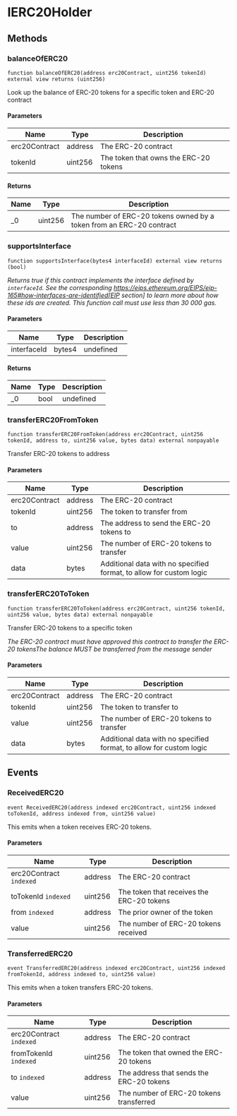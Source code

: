 # IERC20Holder









## Methods

### balanceOfERC20

```solidity
function balanceOfERC20(address erc20Contract, uint256 tokenId) external view returns (uint256)
```

Look up the balance of ERC-20 tokens for a specific token and ERC-20 contract



#### Parameters

| Name | Type | Description |
|---|---|---|
| erc20Contract | address | The ERC-20 contract |
| tokenId | uint256 | The token that owns the ERC-20 tokens |

#### Returns

| Name | Type | Description |
|---|---|---|
| _0 | uint256 | The number of ERC-20 tokens owned by a token from an ERC-20 contract |

### supportsInterface

```solidity
function supportsInterface(bytes4 interfaceId) external view returns (bool)
```



*Returns true if this contract implements the interface defined by `interfaceId`. See the corresponding https://eips.ethereum.org/EIPS/eip-165#how-interfaces-are-identified[EIP section] to learn more about how these ids are created. This function call must use less than 30 000 gas.*

#### Parameters

| Name | Type | Description |
|---|---|---|
| interfaceId | bytes4 | undefined |

#### Returns

| Name | Type | Description |
|---|---|---|
| _0 | bool | undefined |

### transferERC20FromToken

```solidity
function transferERC20FromToken(address erc20Contract, uint256 tokenId, address to, uint256 value, bytes data) external nonpayable
```

Transfer ERC-20 tokens to address



#### Parameters

| Name | Type | Description |
|---|---|---|
| erc20Contract | address | The ERC-20 contract |
| tokenId | uint256 | The token to transfer from |
| to | address | The address to send the ERC-20 tokens to |
| value | uint256 | The number of ERC-20 tokens to transfer |
| data | bytes | Additional data with no specified format, to allow for custom logic |

### transferERC20ToToken

```solidity
function transferERC20ToToken(address erc20Contract, uint256 tokenId, uint256 value, bytes data) external nonpayable
```

Transfer ERC-20 tokens to a specific token

*The ERC-20 contract must have approved this contract to transfer the ERC-20 tokensThe balance MUST be transferred from the message sender*

#### Parameters

| Name | Type | Description |
|---|---|---|
| erc20Contract | address | The ERC-20 contract |
| tokenId | uint256 | The token to transfer to |
| value | uint256 | The number of ERC-20 tokens to transfer |
| data | bytes | Additional data with no specified format, to allow for custom logic |



## Events

### ReceivedERC20

```solidity
event ReceivedERC20(address indexed erc20Contract, uint256 indexed toTokenId, address indexed from, uint256 value)
```

This emits when a token receives ERC-20 tokens.



#### Parameters

| Name | Type | Description |
|---|---|---|
| erc20Contract `indexed` | address | The ERC-20 contract |
| toTokenId `indexed` | uint256 | The token that receives the ERC-20 tokens |
| from `indexed` | address | The prior owner of the token |
| value  | uint256 | The number of ERC-20 tokens received |

### TransferredERC20

```solidity
event TransferredERC20(address indexed erc20Contract, uint256 indexed fromTokenId, address indexed to, uint256 value)
```

This emits when a token transfers ERC-20 tokens.



#### Parameters

| Name | Type | Description |
|---|---|---|
| erc20Contract `indexed` | address | The ERC-20 contract |
| fromTokenId `indexed` | uint256 | The token that owned the ERC-20 tokens |
| to `indexed` | address | The address that sends the ERC-20 tokens |
| value  | uint256 | The number of ERC-20 tokens transferred |



